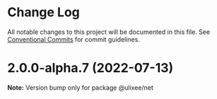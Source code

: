 # Change Log

All notable changes to this project will be documented in this file.
See [Conventional Commits](https://conventionalcommits.org) for commit guidelines.

# 2.0.0-alpha.7 (2022-07-13)

**Note:** Version bump only for package @ulixee/net
